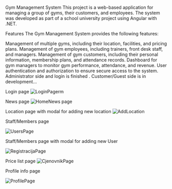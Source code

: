 Gym Management System
This project is a web-based application for managing a group of gyms, their customers, and employees. The system was developed as part of a school university project using Angular with .NET.

Features
The Gym Management System provides the following features:

Management of multiple gyms, including their location, facilities, and pricing plans.
Management of gym employees, including trainers, front desk staff, and managers.
Management of gym customers, including their personal information, membership plans, and attendance records.
Dashboard for gym managers to monitor gym performance, attendance, and revenue.
User authentication and authorization to ensure secure access to the system.
Administrator side and login is finished .
Customer/Guest side is in development...  

Login page
![LoginPagerm](https://github.com/FateBrate/GYMTEAM/assets/94409838/11ecc8ae-6123-491a-ae69-aafd1c492323)

News page
![HomeNews page](https://github.com/FateBrate/GYMTEAM/assets/94409838/e372230f-0d6a-4fd2-823d-93ad057737a2)

Location page with modal for adding new location
![AddLocation](https://github.com/FateBrate/GYMTEAM/assets/94409838/651a877e-1291-4543-8fc0-e9be00eea177)

Staff/Members page 

![UsersPage](https://github.com/FateBrate/GYMTEAM/assets/94409838/2747d794-eed8-46aa-aed1-f6535c60017a)

Staff/Members page with modal for adding new User

![RegistracijaPage](https://github.com/FateBrate/GYMTEAM/assets/94409838/5e4abc00-fd97-4fea-831e-3faa8ab1eb89)

Price list page
![CjenovnikPage](https://github.com/FateBrate/GYMTEAM/assets/94409838/f535359d-6094-418d-87ea-e3c6a7bb0d70)

Profile info page

![ProfilePage](https://github.com/FateBrate/GYMTEAM/assets/94409838/b9019078-f3d3-4b0d-b4ae-45fc07843013)
